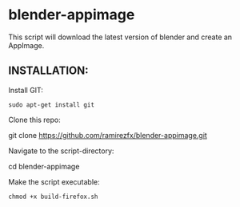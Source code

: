 # blender-appimage

This script will download the latest version of blender and create an AppImage.

## INSTALLATION:

Install GIT:

`sudo apt-get install git`

Clone this repo:

git clone https://github.com/ramirezfx/blender-appimage.git

Navigate to the script-directory:

cd blender-appimage

Make the script executable:

`chmod +x build-firefox.sh`
